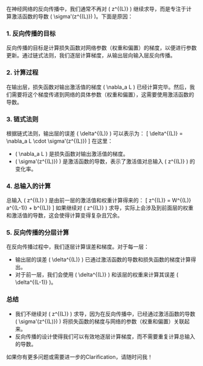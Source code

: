 在神经网络的反向传播中，我们通常不再对 \( z^{(L)} \) 继续求导，而是专注于计算激活函数的导数 \( \sigma'(z^{(L)}) \)。下面是原因：

### 1. 反向传播的目标

反向传播的目标是计算损失函数对网络参数（权重和偏置）的梯度，以便进行参数更新。通过链式法则，我们逐层计算梯度，从输出层向输入层反向传播。

### 2. 计算过程

在输出层，损失函数对输出激活值的梯度 \( \nabla_a L \) 已经计算完毕。然后，我们需要将这个梯度传递到网络的具体参数（权重和偏置），这需要使用激活函数的导数。

### 3. 链式法则

根据链式法则，输出层的误差 \( \delta^{(L)} \) 可以表示为：
\[
\delta^{(L)} = \nabla_a L \cdot \sigma'(z^{(L)})
\]
在这里：

- \( \nabla_a L \) 是损失函数对输出激活值的梯度。
- \( \sigma'(z^{(L)}) \) 是激活函数的导数，表示了激活值对总输入 \( z^{(L)} \) 的变化率。

### 4. 总输入的计算

总输入 \( z^{(L)} \) 是由前一层的激活值和权重计算得来的：
\[
z^{(L)} = W^{(L)} a^{(L-1)} + b^{(L)}
\]
如果继续对 \( z^{(L)} \) 求导，实际上会涉及到前面层的权重和激活值的导数，这会使得计算变得复杂且冗余。

### 5. 反向传播的分层计算

在反向传播过程中，我们逐层计算误差和梯度。对于每一层：

- 输出层的误差 \( \delta^{(L)} \) 已通过激活函数的导数和损失函数的梯度计算得出。
- 对于前一层，我们会使用 \( \delta^{(L)} \) 和该层的权重来计算其误差 \( \delta^{(L-1)} \)。

### 总结

- 我们不继续对 \( z^{(L)} \) 求导，因为在反向传播中，已经通过激活函数的导数 \( \sigma'(z^{(L)}) \) 将损失函数的梯度与网络的参数（权重和偏置）关联起来。
- 反向传播的设计使得我们可以有效地逐层计算梯度，而不需要重复计算总输入的导数。

如果你有更多问题或需要进一步的Clarification，请随时问我！

